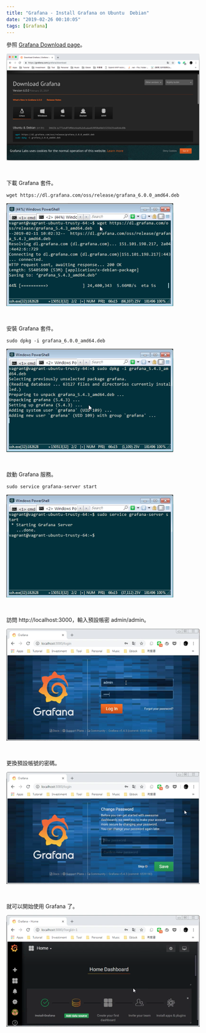 ```yaml
---
title: "Grafana - Install Grafana on Ubuntu  Debian"
date: "2019-02-26 00:10:05"
tags: [Grafana]
---
```



參照 [Grafana Download page](https://grafana.com/grafana/download)。  

<!-- More -->

![1.png](1.png)

<br/>


下載 Grafana 套件。  

    wget https://dl.grafana.com/oss/release/grafana_6.0.0_amd64.deb 

![2.png](2.png)

<br/>


安裝 Grafana 套件。  

    sudo dpkg -i grafana_6.0.0_amd64.deb 

![3.png](3.png)

<br/>


啟動 Grafana 服務。  

    sudo service grafana-server start

![4.png](4.png)

<br/>


訪問 http://localhost:3000，輸入預設帳密 admin/admin。  

![5.png](5.png)

<br/>


更換預設帳號的密碼。  

![6.png](6.png)

<br/>


就可以開始使用 Grafana 了。  

![7.png](7.png)
